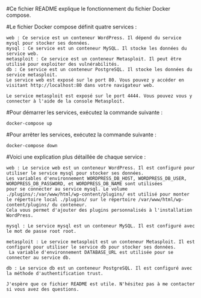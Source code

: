 
#Ce fichier README explique le fonctionnement du fichier Docker compose.

#Le fichier Docker compose définit quatre services :

	web : Ce service est un conteneur WordPress. Il dépend du service mysql pour stocker ses données.
	mysql : Ce service est un conteneur MySQL. Il stocke les données du service web.
	metasploit : Ce service est un conteneur Metasploit. Il peut être utilisé pour exploiter des vulnérabilités.
	db : Ce service est un conteneur PostgreSQL. Il stocke les données du service metasploit.
	Le service web est exposé sur le port 80. Vous pouvez y accéder en visitant http://localhost:80 dans votre navigateur web.

	Le service metasploit est exposé sur le port 4444. Vous pouvez vous y connecter à l'aide de la console Metasploit.

#Pour démarrer les services, exécutez la commande suivante :

	docker-compose up

#Pour arrêter les services, exécutez la commande suivante :

	docker-compose down

#Voici une explication plus détaillée de chaque service :

	web : Le service web est un conteneur WordPress. Il est configuré pour utiliser le service mysql pour stocker ses données. 
	Les variables d'environnement WORDPRESS_DB_HOST, WORDPRESS_DB_USER, WORDPRESS_DB_PASSWORD, et WORDPRESS_DB_NAME sont utilisées 
	pour se connecter au service mysql. Le volume ./plugins/:/var/www/html/wp-content/plugins/ est utilisé pour monter le répertoire local ./plugins/ sur le répertoire /var/www/html/wp-content/plugins/ du conteneur. 
	Cela vous permet d'ajouter des plugins personnalisés à l'installation WordPress.
	
	mysql : Le service mysql est un conteneur MySQL. Il est configuré avec le mot de passe root root.
	
	metasploit : Le service metasploit est un conteneur Metasploit. Il est configuré pour utiliser le service db pour stocker ses données.
	 La variable d'environnement DATABASE_URL est utilisée pour se connecter au service db.
	
	db : Le service db est un conteneur PostgreSQL. Il est configuré avec la méthode d'authentification trust.
	
	J'espère que ce fichier README est utile. N'hésitez pas à me contacter si vous avez des questions.
